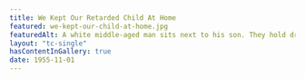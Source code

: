 ```yaml
---
title: We Kept Our Retarded Child At Home
featured: we-kept-our-child-at-home.jpg
featuredAlt: A white middle-aged man sits next to his son. They hold drinks and look at each other. The father has his arm around his son, and both are smiling.
layout: "tc-single"
hasContentInGallery: true
date: 1955-11-01
---
```

